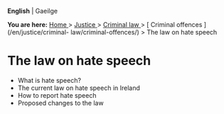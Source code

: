 **English** |  Gaeilge 

**You are here:** [ Home ](/en/) > [ Justice ](/en/justice/) > [ Criminal law
](/en/justice/criminal-law/) > [ Criminal offences ](/en/justice/criminal-
law/criminal-offences/) > The law on hate speech

#  The law on hate speech

  * What is hate speech? 
  * The current law on hate speech in Ireland 
  * How to report hate speech 
  * Proposed changes to the law 
